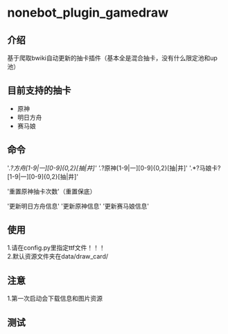 # nonebot_plugin_gamedraw

## 介绍
基于爬取bwiki自动更新的抽卡插件（基本全是混合抽卡，没有什么限定池和up池）

## 目前支持的抽卡
* 原神
* 明日方舟
* 赛马娘

## 命令
'.*?方舟[1-9|一][0-9]{0,2}[抽|井]'
'.*?原神[1-9|一][0-9]{0,2}[抽|井]'
'.*?马娘卡?[1-9|一][0-9]{0,2}[抽|井]'

'重置原神抽卡次数'（重置保底）

'更新明日方舟信息'
'更新原神信息'
'更新赛马娘信息'

## 使用
  1.请在config.py里指定ttf文件！！！<br>
  2.默认资源文件夹在data/draw_card/

## 注意
1.第一次启动会下载信息和图片资源

## 测试
